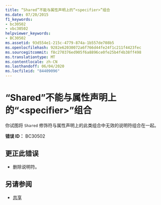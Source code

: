 ```yaml
---
title: “Shared”不能与属性声明上的“<specifier>”组合
ms.date: 07/20/2015
f1_keywords:
- bc30502
- vbc30502
helpviewer_keywords:
- BC30502
ms.assetid: 93d554e1-215c-4779-874a-1b557de708b5
ms.openlocfilehash: 9282e62030072a6f766d44fe24f1c211f4423fec
ms.sourcegitcommit: f8c270376ed905f6a8896ce0fe25b4f4b38ff498
ms.translationtype: MT
ms.contentlocale: zh-CN
ms.lasthandoff: 06/04/2020
ms.locfileid: "84409096"
---
```

# <a name="shared-cannot-be-combined-with-specifier-on-a-property-declaration"></a>“Shared”不能与属性声明上的“\<specifier>”组合
你试图将 `Shared` 修饰符与属性声明上的此类组合中无效的说明符组合在一起。  
  
 **错误 ID：** BC30502  
  
## <a name="to-correct-this-error"></a>更正此错误  
  
- 删除说明符。  
  
## <a name="see-also"></a>另请参阅

- [共享](../language-reference/modifiers/shared.md)
